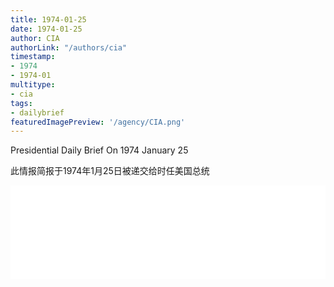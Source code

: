 ```yaml
---
title: 1974-01-25
date: 1974-01-25
author: CIA 
authorLink: "/authors/cia"
timestamp: 
- 1974
- 1974-01
multitype: 
- cia
tags: 
- dailybrief
featuredImagePreview: '/agency/CIA.png'
---
```



Presidential Daily Brief On 1974 January 25

此情报简报于1974年1月25日被递交给时任美国总统

<!--more-->





<div id="over" style="width:100%; overflow:hidden"> <iframe id="sFrame" name="sFrame" frameborder="no" border="0"  allowfullscreen marginwidth="0" scrolling="no" src = " /CIA/1974-01-25.html "  style = " position:absulute; width: 806px; top: 300;" > </iframe> </div>